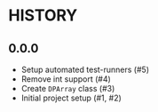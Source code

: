 # HISTORY

## 0.0.0

- Setup automated test-runners (#5)
- Remove int support (#4)
- Create ``DPArray`` class (#3)
- Initial project setup (#1, #2)

